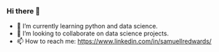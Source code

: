 ### Hi there 👋

- 🌱 I’m currently learning python and data science.
- 👯 I’m looking to collaborate on data science projects.
- 📫 How to reach me: https://www.linkedin.com/in/samuellredwards/ 

